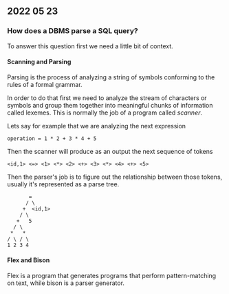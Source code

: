 ## 2022 05 23

### How does a DBMS parse a SQL query?

To answer this question first we need a little bit of context.

#### Scanning and Parsing

Parsing is the process of analyzing a string of symbols conforming to the rules of a formal grammar.

In order to do that first we need to analyze the stream of characters or symbols and group them together into meaningful chunks of information called lexemes. This is normally the job of a program called *scanner*.

Lets say for example that we are analyzing the next expression

```
operation = 1 * 2 + 3 * 4 + 5
```

Then the scanner will produce as an output the next sequence of tokens

``` 
<id,1> <=> <1> <*> <2> <+> <3> <*> <4> <+> <5>
```

Then the parser's job is to figure out the relationship between those tokens, usually it's represented as a parse tree.

```    
       =
      / \
     +  <id,1>
    / \
   +   5
  / \
 *   *
/ \ / \
1 2 3 4 
```
#### Flex and Bison

Flex is a program that generates programs that perform pattern-matching on text, while bison is a parser generator.

